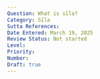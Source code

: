 ```yaml
---
Question: What is sīla?
Category: Sīla
Sutta References:
Date Entered: March 19, 2025
Review Status: Not started
Level: 
Priority: 
Number: 
Draft: true
---
```


